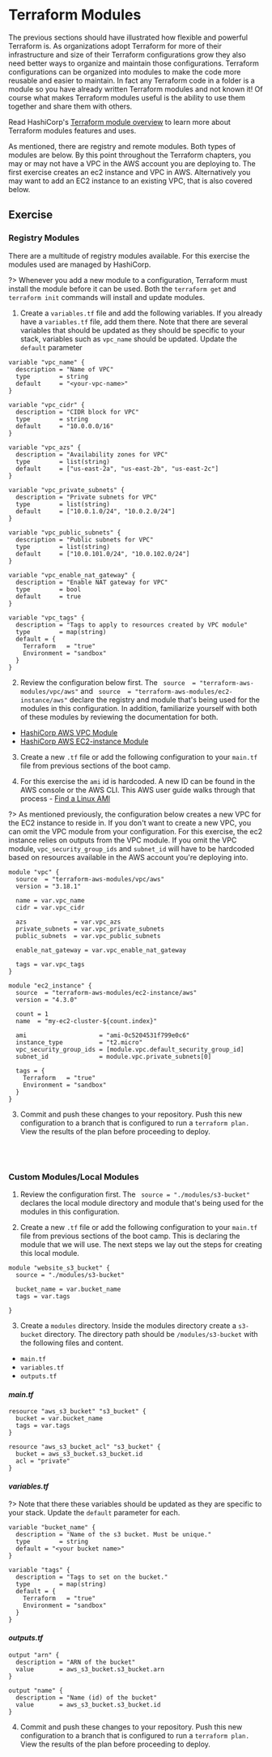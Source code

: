 # Terraform Modules

The previous sections should have illustrated how flexible and powerful Terraform is. As organizations adopt Terraform for more of their infrastructure and size of their Terraform configurations grow they also need better ways to organize and maintain those configurations. Terraform configurations can be organized into modules to make the code more reusable and easier to maintain. In fact any Terraform code in a folder is a module so you have already written Terraform modules and not known it! Of course what makes Terraform modules useful is the ability to use them together and share them with others.

Read HashiCorp's [Terraform module overview](https://developer.hashicorp.com/terraform/tutorials/modules/module) to learn more about Terraform modules features and uses.

 As mentioned, there are registry and remote modules. Both types of modules are below. By this point throughout the Terraform chapters, you may or may not have a VPC in the AWS account you are deploying to. The first exercise creates an ec2 instance and VPC in AWS. Alternatively you may want to add an EC2 instance to an existing VPC, that is also covered below.


## Exercise

### **Registry Modules**

There are a multitude of registry modules available. For this exercise the modules used are managed by HashiCorp.

?> Whenever you add a new module to a configuration, Terraform must install the module before it can be used. Both the `terraform get` and `terraform init` commands will install and update modules.



1. Create a `variables.tf` file and add the following variables. If you already have a `variables.tf` file, add them there. Note that there are several variables that should be updated as they should be specific to your stack, variables such as `vpc_name` should be updated. Update the `default` parameter

```hcl
variable "vpc_name" {
  description = "Name of VPC"
  type        = string
  default     = "<your-vpc-name>"
}

variable "vpc_cidr" {
  description = "CIDR block for VPC"
  type        = string
  default     = "10.0.0.0/16"
}

variable "vpc_azs" {
  description = "Availability zones for VPC"
  type        = list(string)
  default     = ["us-east-2a", "us-east-2b", "us-east-2c"]
}

variable "vpc_private_subnets" {
  description = "Private subnets for VPC"
  type        = list(string)
  default     = ["10.0.1.0/24", "10.0.2.0/24"]
}

variable "vpc_public_subnets" {
  description = "Public subnets for VPC"
  type        = list(string)
  default     = ["10.0.101.0/24", "10.0.102.0/24"]
}

variable "vpc_enable_nat_gateway" {
  description = "Enable NAT gateway for VPC"
  type        = bool
  default     = true
}

variable "vpc_tags" {
  description = "Tags to apply to resources created by VPC module"
  type        = map(string)
  default = {
    Terraform   = "true"
    Environment = "sandbox"
  }
}
```

2. Review the configuration below first. The `  source  = "terraform-aws-modules/vpc/aws"
` and `  source  = "terraform-aws-modules/ec2-instance/aws"
` declare the registry and module that's being used for the modules in this configuration. In addition, familiarize yourself with both of these modules by reviewing the documentation for both.

* [HashiCorp AWS VPC Module ](https://registry.terraform.io/modules/terraform-aws-modules/vpc/aws/latest)
* [HashiCorp AWS EC2-instance Module](https://registry.terraform.io/modules/terraform-aws-modules/ec2-instance/aws/latest)


3. Create a new `.tf` file or add the following configuration to your `main.tf` file from previous sections of the boot camp.

4. For this exercise the `ami` id is hardcoded. A new ID can be found in the AWS console or the AWS CLI. This AWS user guide walks through that process - [Find a Linux AMI](https://docs.aws.amazon.com/AWSEC2/latest/UserGuide/finding-an-ami.html#finding-an-ami-console)

?> As mentioned previously, the configuration below creates a new VPC for the EC2 instance to reside in. If you don't want to create a new VPC, you can omit the VPC module from your configuration. For this exercise, the ec2 instance relies on outputs from the VPC module. If you omit the VPC module, `vpc_security_group_ids` and `subnet_id` will have to be hardcoded based on resources available in the AWS account you're deploying into.

```hcl
module "vpc" {
  source  = "terraform-aws-modules/vpc/aws"
  version = "3.18.1"

  name = var.vpc_name
  cidr = var.vpc_cidr

  azs             = var.vpc_azs
  private_subnets = var.vpc_private_subnets
  public_subnets  = var.vpc_public_subnets

  enable_nat_gateway = var.vpc_enable_nat_gateway

  tags = var.vpc_tags
}

module "ec2_instance" {
  source  = "terraform-aws-modules/ec2-instance/aws"
  version = "4.3.0"

  count = 1
  name  = "my-ec2-cluster-${count.index}"

  ami                    = "ami-0c5204531f799e0c6"
  instance_type          = "t2.micro"
  vpc_security_group_ids = [module.vpc.default_security_group_id]
  subnet_id              = module.vpc.private_subnets[0]

  tags = {
    Terraform   = "true"
    Environment = "sandbox"
  }
}
```

3. Commit and push these changes to your repository. Push this new configuration to a branch that is configured to run a `terraform plan.` View the results of the plan before proceeding to deploy.



<br>
<br>

### **Custom Modules/Local Modules**

1. Review the configuration first. The ` source = "./modules/s3-bucket"`  declares the local module directory and module that's being used for the modules in this configuration.

2. Create a new `.tf` file or add the following configuration to your `main.tf` file from previous sections of the boot camp. This is declaring the module that we will use. The next steps we lay out the steps for creating this local module.

```hcl
module "website_s3_bucket" {
  source = "./modules/s3-bucket"

  bucket_name = var.bucket_name
  tags = var.tags

}
```

3. Create a `modules` directory. Inside the modules directory create a `s3-bucket` directory. The directory path should be `/modules/s3-bucket`
 with  the following files and content.
* `main.tf`
* `variables.tf`
* `outputs.tf`


#### *main.tf*

```hcl
resource "aws_s3_bucket" "s3_bucket" {
  bucket = var.bucket_name
  tags = var.tags
}

resource "aws_s3_bucket_acl" "s3_bucket" {
  bucket = aws_s3_bucket.s3_bucket.id
  acl = "private"
}
```

#### *variables.tf*

?> Note that there these variables  should be updated as they are  specific to your stack. Update the `default` parameter for each.

```hcl
variable "bucket_name" {
  description = "Name of the s3 bucket. Must be unique."
  type        = string
  default = "<your bucket name>"
}

variable "tags" {
  description = "Tags to set on the bucket."
  type        = map(string)
  default = {
    Terraform   = "true"
    Environment = "sandbox"
  }
}

```

#### *outputs.tf*
```hcl
output "arn" {
  description = "ARN of the bucket"
  value       = aws_s3_bucket.s3_bucket.arn
}

output "name" {
  description = "Name (id) of the bucket"
  value       = aws_s3_bucket.s3_bucket.id
}

```

4. Commit and push these changes to your repository. Push this new configuration to a branch that is configured to run a `terraform plan.` View the results of the plan before proceeding to deploy.

